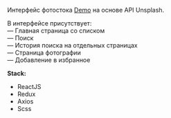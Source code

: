 Интерфейс фотостока [Demo](https://test-r-u.herokuapp.com/) на основе API Unsplash.

В интерфейсе присутствует:<br />
— Главная страница со списком<br />
— Поиск<br />
— История поиска на отдельных страницах<br />
— Страница фотографии<br />
— Добавление в избранное

**Stack:**
* ReactJS
* Redux
* Axios
* Scss
